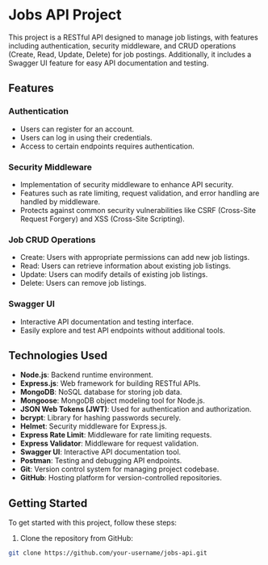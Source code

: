 # Jobs API Project

This project is a RESTful API designed to manage job listings, with features including authentication, security middleware, and CRUD operations (Create, Read, Update, Delete) for job postings. Additionally, it includes a Swagger UI feature for easy API documentation and testing.

## Features

### Authentication
- Users can register for an account.
- Users can log in using their credentials.
- Access to certain endpoints requires authentication.

### Security Middleware
- Implementation of security middleware to enhance API security.
- Features such as rate limiting, request validation, and error handling are handled by middleware.
- Protects against common security vulnerabilities like CSRF (Cross-Site Request Forgery) and XSS (Cross-Site Scripting).

### Job CRUD Operations
- Create: Users with appropriate permissions can add new job listings.
- Read: Users can retrieve information about existing job listings.
- Update: Users can modify details of existing job listings.
- Delete: Users can remove job listings.

### Swagger UI
- Interactive API documentation and testing interface.
- Easily explore and test API endpoints without additional tools.

## Technologies Used

- **Node.js**: Backend runtime environment.
- **Express.js**: Web framework for building RESTful APIs.
- **MongoDB**: NoSQL database for storing job data.
- **Mongoose**: MongoDB object modeling tool for Node.js.
- **JSON Web Tokens (JWT)**: Used for authentication and authorization.
- **bcrypt**: Library for hashing passwords securely.
- **Helmet**: Security middleware for Express.js.
- **Express Rate Limit**: Middleware for rate limiting requests.
- **Express Validator**: Middleware for request validation.
- **Swagger UI**: Interactive API documentation tool.
- **Postman**: Testing and debugging API endpoints.
- **Git**: Version control system for managing project codebase.
- **GitHub**: Hosting platform for version-controlled repositories.

## Getting Started

To get started with this project, follow these steps:

1. Clone the repository from GitHub:

```bash
git clone https://github.com/your-username/jobs-api.git
